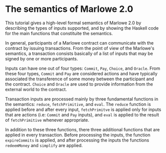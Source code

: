 # The semantics of Marlowe 2.0

This tutorial gives a high-level formal semantics of Marlowe 2.0 by describing the types of inputs supported, and by showing the Haskell code for the main functions that constituite the semantics.

In general, participants of a Marlowe contract can communicate with the contract by issuing transactions. From the point of view of the Marlowe's semantics, a transaction consists basically of a list of inputs that may be signed by one or more participants.

Inputs can have one out of four types: `Commit`, `Pay`, `Choice`, and `Oracle`. From these four types, `Commit` and `Pay` are considered actions and have typically associated the transference of some money between the participant and the contract. `Choice` and `Oracle` are used to provide information from the external world to the contract.

Transaction inputs are processed mainly by three fundamental functions in the semantics: `reduce`, `fetchPrimitive`, and `eval`. The `reduce` function is applied before and after every input, `fetchPrimitve` is applied only for inputs that are actions (i.e: `Commit` and `Pay` inputs), and `eval` is applied to the result of `fetchPrimitive` whenever appropriate.

In addition to these three functions, there three additional functions that are applied in every transaction. Before processing the inputs, the function `expireCommits` is applied, and after processing the inputs the functions `redeemMoney` and `simplify` are applied.


